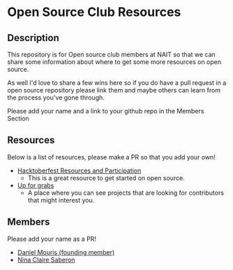 # Open Source Club Resources

## Description

This repository is for Open source club members at NAIT so that we can share some information about where to get some more resources on open source.

As well I'd love to share a few wins here so if you do have a pull request in a open source repository please link them and maybe others can learn from the process you've gone through.

Please add your name and a link to your github repo in the Members Section

## Resources

Below is a list of resources, please make a PR so that you add your own!

- [Hacktoberfest Resources and Participation](https://hacktoberfest.com/participation/)
   - This is a great resource to get started on open source.
- [Up for grabs](https://up-for-grabs.net/#/)
  - A place where you can see projects that are looking for contributors that might interest you.

## Members

Please add your name as a PR!

- [Daniel Mouris (founding member)](https://github.com/dgmouris)
- [Nina Claire Saberon](https://github.com/naenaens)
